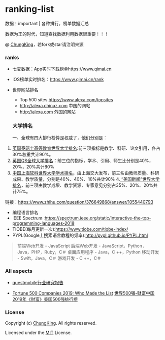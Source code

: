 # ranking-list
数据！important | 各种排行，榜单数据汇总

数据为王的时代，知道查找数据利用数据很重要！！！

@ [ChungKing](https://github.com/HuangCongQing/ranking-list)，若fork或star请注明来源


### ranks

* 七麦数据：App实时下载榜单https://www.qimai.cn

* IOS榜单实时排名：https://www.qimai.cn/rank

* 世界网站排名
  * Top 500 sites https://www.alexa.com/topsites
  * http://alexa.chinaz.com 中国的网站
  * http://alexa.com 外国的网站
  ### 大学排名
  一、全球有四大排行榜算是权威了，他们分别是：
1. [英国泰晤士高等教育世界大学排名](https://www.timeshighereducation.com/world-university-rankings):前三项指标是教学、科研、论文引用，各占30%权重共计90%。
2. [英国QS全球大学排名](https://www.topuniversities.com/qs-world-university-rankings)：前三位的指标，学术、引用、师生比分别是40%，20%，20%共计80%
3. [中国上海软科世界大学学术排名](http://www.zuihaodaxue.com/worldrankings.html)，由上海交大发布，前三名由教师质量、科研成果、教学质量，分别是40%、40%、10%共计90%
4.[ “美国新闻”世界大学排名](https://www.usnews.com/education/best-global-universities/rankings)，前三项由教学成果、教学资源、专家意见分别占35%、20%、20%共计75%。

链接：https://www.zhihu.com/question/376649868/answer/1055440793


* 编程语言排名
 * IEEE Spectrum :https://spectrum.ieee.org/static/interactive-the-top-programming-languages-2018
 * TIOBE(每月更新一次):https://www.tiobe.com/tiobe-index/
 * PYPL(Google上搜索语言教程的频率):http://pypl.github.io/PYPL.html

>前端Web开发 - JavaScript
后端Web开发 - JavaScript，Python，Java，PHP，Ruby，C＃
桌面应用程序 - Java，C ++，Python
移动开发 - Swift，Java，C＃
游戏开发 - C ++，C＃

### All aspects

* [questmobile行业研究报告](https://www.questmobile.com.cn/research/report-new)

*  [ Fortune 500 Companies 2019: Who Made the List](http://fortune.com/fortune500/list/)
[世界500强-财富中国](http://www.fortunechina.com/fortune500/)
[2019年《财富》美国500强排行榜](http://www.fortunechina.com/fortune500/c/2019-05/16/content_332875.htm)

### License

Copyright (c) [ChungKing](https://github.com/HuangCongQing/ranking-list). All rights reserved.

Licensed under the [MIT](./LICENSE) License.
